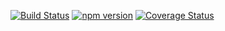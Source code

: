 [![Build Status](https://travis-ci.org/mkdoc/mkfilter.svg?v=3)](https://travis-ci.org/mkdoc/mkfilter)
[![npm version](http://img.shields.io/npm/v/mkfilter.svg?v=3)](https://npmjs.org/package/mkfilter)
[![Coverage Status](https://coveralls.io/repos/mkdoc/mkfilter/badge.svg?branch=master&service=github&v=3)](https://coveralls.io/github/mkdoc/mkfilter?branch=master)

